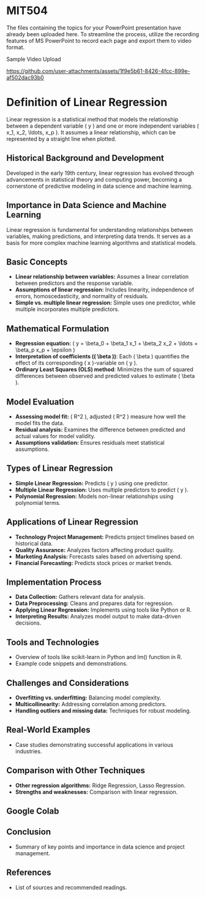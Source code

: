 # MIT504

The files containing the topics for your PowerPoint presentation have already been uploaded here. To streamline the process, utilize the recording features of MS PowerPoint to record each page and export them to video format.


Sample Video Upload

https://github.com/user-attachments/assets/1f9e5b61-8426-4fcc-899e-af502dac93b0

# Definition of Linear Regression

Linear regression is a statistical method that models the relationship between a dependent variable \( y \) and one or more independent variables \( x_1, x_2, \ldots, x_p \). It assumes a linear relationship, which can be represented by a straight line when plotted.

## Historical Background and Development

Developed in the early 19th century, linear regression has evolved through advancements in statistical theory and computing power, becoming a cornerstone of predictive modeling in data science and machine learning.

## Importance in Data Science and Machine Learning

Linear regression is fundamental for understanding relationships between variables, making predictions, and interpreting data trends. It serves as a basis for more complex machine learning algorithms and statistical models.

## Basic Concepts

- **Linear relationship between variables:** Assumes a linear correlation between predictors and the response variable.
- **Assumptions of linear regression:** Includes linearity, independence of errors, homoscedasticity, and normality of residuals.
- **Simple vs. multiple linear regression:** Simple uses one predictor, while multiple incorporates multiple predictors.

## Mathematical Formulation

- **Regression equation:** \( y = \beta_0 + \beta_1 x_1 + \beta_2 x_2 + \ldots + \beta_p x_p + \epsilon \)
- **Interpretation of coefficients (\( \beta \))**: Each \( \beta \) quantifies the effect of its corresponding \( x \)-variable on \( y \).
- **Ordinary Least Squares (OLS) method**: Minimizes the sum of squared differences between observed and predicted values to estimate \( \beta \).

## Model Evaluation

- **Assessing model fit:** \( R^2 \), adjusted \( R^2 \) measure how well the model fits the data.
- **Residual analysis:** Examines the difference between predicted and actual values for model validity.
- **Assumptions validation:** Ensures residuals meet statistical assumptions.

## Types of Linear Regression

- **Simple Linear Regression:** Predicts \( y \) using one predictor.
- **Multiple Linear Regression:** Uses multiple predictors to predict \( y \).
- **Polynomial Regression:** Models non-linear relationships using polynomial terms.

## Applications of Linear Regression

- **Technology Project Management:** Predicts project timelines based on historical data.
- **Quality Assurance:** Analyzes factors affecting product quality.
- **Marketing Analysis:** Forecasts sales based on advertising spend.
- **Financial Forecasting:** Predicts stock prices or market trends.

## Implementation Process

- **Data Collection:** Gathers relevant data for analysis.
- **Data Preprocessing:** Cleans and prepares data for regression.
- **Applying Linear Regression:** Implements using tools like Python or R.
- **Interpreting Results:** Analyzes model output to make data-driven decisions.

## Tools and Technologies

- Overview of tools like scikit-learn in Python and lm() function in R.
- Example code snippets and demonstrations.

## Challenges and Considerations

- **Overfitting vs. underfitting:** Balancing model complexity.
- **Multicollinearity:** Addressing correlation among predictors.
- **Handling outliers and missing data:** Techniques for robust modeling.

## Real-World Examples

- Case studies demonstrating successful applications in various industries.

## Comparison with Other Techniques

- **Other regression algorithms:** Ridge Regression, Lasso Regression.
- **Strengths and weaknesses:** Comparison with linear regression.

## Google Colab


## Conclusion

- Summary of key points and importance in data science and project management.

## References

- List of sources and recommended readings.
